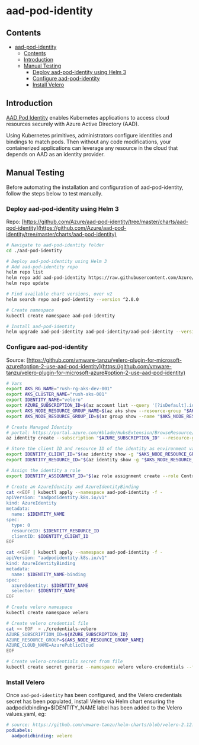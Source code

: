 # aad-pod-identity

## Contents

- [aad-pod-identity](#aad-pod-identity)
  - [Contents](#contents)
  - [Introduction](#introduction)
  - [Manual Testing](#manual-testing)
    - [Deploy aad-pod-identity using Helm 3](#deploy-aad-pod-identity-using-helm-3)
    - [Configure aad-pod-identity](#configure-aad-pod-identity)
    - [Install Velero](#install-velero)

## Introduction

[AAD Pod Identity](https://github.com/Azure/aad-pod-identity) enables Kubernetes applications to access cloud
resources securely with Azure Active Directory (AAD).

Using Kubernetes primitives, administrators configure identities and bindings to match pods. Then without any code
modifications, your containerized applications can leverage any resource in the cloud that depends on AAD as an
identity provider.

## Manual Testing

Before automating the installation and configuration of aad-pod-identity, follow the steps below to test manually.

### Deploy aad-pod-identity using Helm 3

Repo: [https://github.com/Azure/aad-pod-identity/tree/master/charts/aad-pod-identity](https://github.com/Azure/aad-pod-identity/tree/master/charts/aad-pod-identity)

```bash
# Navigate to aad-pod-identity folder
cd ./aad-pod-identity

# Deploy aad-pod-identity using Helm 3
# Add aad-pod-identity repo
helm repo list
helm repo add aad-pod-identity https://raw.githubusercontent.com/Azure/aad-pod-identity/master/charts
helm repo update

# Find available chart versions, over v2
helm search repo aad-pod-identity --version ^2.0.0

# Create namespace
kubectl create namespace aad-pod-identity

# Install aad-pod-identity
helm upgrade aad-pod-identity aad-pod-identity/aad-pod-identity --version 2.0.1 --values aad_pod_identity_values.yaml --install --atomic --namespace aad-pod-identity --debug
```

### Configure aad-pod-identity

Source: [https://github.com/vmware-tanzu/velero-plugin-for-microsoft-azure#option-2-use-aad-pod-identity](https://github.com/vmware-tanzu/velero-plugin-for-microsoft-azure#option-2-use-aad-pod-identity)

```bash
# Vars
export AKS_RG_NAME="rush-rg-aks-dev-001"
export AKS_CLUSTER_NAME="rush-aks-001"
export IDENTITY_NAME="velero"
export AZURE_SUBSCRIPTION_ID=$(az account list --query '[?isDefault].id' -o tsv)
export AKS_NODE_RESOURCE_GROUP_NAME=$(az aks show --resource-group "$AKS_RG_NAME" --name "$AKS_CLUSTER_NAME" --query nodeResourceGroup -o tsv)
export AKS_NODE_RESOURCE_GROUP_ID=$(az group show --name "$AKS_NODE_RESOURCE_GROUP_NAME" --query id -o tsv)

# Create Managed Identity
# portal: https://portal.azure.com/#blade/HubsExtension/BrowseResource/resourceType/Microsoft.ManagedIdentity%2FuserAssignedIdentities
az identity create --subscription "$AZURE_SUBSCRIPTION_ID" --resource-group "$AKS_NODE_RESOURCE_GROUP_NAME" --name $IDENTITY_NAME

# Store the client ID and resource ID of the identity as environment variables
export IDENTITY_CLIENT_ID="$(az identity show -g "$AKS_NODE_RESOURCE_GROUP_NAME" -n "$IDENTITY_NAME" --subscription "$AZURE_SUBSCRIPTION_ID" --query clientId -o tsv)"
export IDENTITY_RESOURCE_ID="$(az identity show -g "$AKS_NODE_RESOURCE_GROUP_NAME" -n "$IDENTITY_NAME" --subscription "$AZURE_SUBSCRIPTION_ID" --query id -o tsv)"

# Assign the identity a role
export IDENTITY_ASSIGNMENT_ID="$(az role assignment create --role Contributor --assignee "$IDENTITY_CLIENT_ID" --scope "$AKS_NODE_RESOURCE_GROUP_ID" --query id -o tsv)"

# Create an AzureIdentity and AzureIdentityBinding
cat <<EOF | kubectl apply --namespace aad-pod-identity -f -
apiVersion: "aadpodidentity.k8s.io/v1"
kind: AzureIdentity
metadata:
  name: $IDENTITY_NAME
spec:
  type: 0
  resourceID: $IDENTITY_RESOURCE_ID
  clientID: $IDENTITY_CLIENT_ID
EOF

cat <<EOF | kubectl apply --namespace aad-pod-identity -f -
apiVersion: "aadpodidentity.k8s.io/v1"
kind: AzureIdentityBinding
metadata:
  name: $IDENTITY_NAME-binding
spec:
  azureIdentity: $IDENTITY_NAME
  selector: $IDENTITY_NAME
EOF

# Create velero namespace
kubectl create namespace velero

# Create velero credential file
cat << EOF  > ./credentials-velero
AZURE_SUBSCRIPTION_ID=${AZURE_SUBSCRIPTION_ID}
AZURE_RESOURCE_GROUP=${AKS_NODE_RESOURCE_GROUP_NAME}
AZURE_CLOUD_NAME=AzurePublicCloud
EOF

# Create velero-credentials secret from file
kubectl create secret generic --namespace velero velero-credentials --from-file=cloud=./credentials-velero
```

### Install Velero

Once `aad-pod-identity` has been configured, and the Velero credentials secret has been populated, install Velero via Helm chart ensuring the aadpodidbinding=$IDENTITY_NAME label has been added to the Velero values.yaml, eg:

```yaml
# source: https://github.com/vmware-tanzu/helm-charts/blob/velero-2.12.13/charts/velero/values.yaml#L24
podLabels:
  aadpodidbinding: velero
```
